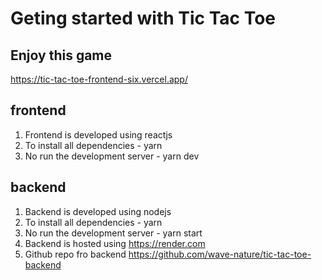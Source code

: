 # Geting started with Tic Tac Toe

## Enjoy this game

https://tic-tac-toe-frontend-six.vercel.app/

## frontend

1. Frontend is developed using reactjs
2. To install all dependencies - yarn
3. No run the development server - yarn dev

## backend

1. Backend is developed using nodejs
2. To install all dependencies - yarn
3. No run the development server - yarn start
4. Backend is hosted using https://render.com
5. Github repo fro backend https://github.com/wave-nature/tic-tac-toe-backend
